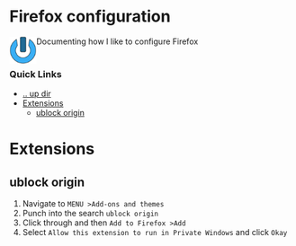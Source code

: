Firefox configuration
====================================================================================================
<img align="left" width="48" height="48" src="../../art/logo_256x256.png">
Documenting how I like to configure Firefox
<br><br>

### Quick Links
* [.. up dir](../../README.md)
* [Extensions](#extensions)
  * [ublock origin](#ublock-origin)

# Extensions <a name="extensions"/></a>

## ublock origin <a name="ublock-origin"/></a>
1. Navigate to `MENU >Add-ons and themes`
2. Punch into the search `ublock origin`
3. Click through and then `Add to Firefox >Add`
4. Select `Allow this extension to run in Private Windows` and click `Okay`

<!-- 
vim: ts=2:sw=2:sts=2
-->
